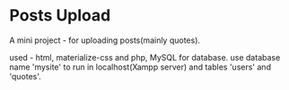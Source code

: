 # Posts Upload
A mini project - for uploading posts(mainly quotes). 

used - html, materialize-css and php,
MySQL for database.
use database name 'mysite' to run in localhost(Xampp server) and tables 'users' and 'quotes'.
